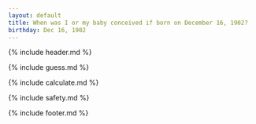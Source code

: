 ```yaml
---
layout: default
title: When was I or my baby conceived if born on December 16, 1902?
birthday: Dec 16, 1902
---
```


{% include header.md %}

{% include guess.md %}

{% include calculate.md %}

{% include safety.md %}

{% include footer.md %}



